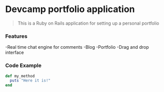 # Devcamp portfolio application

> This is a Ruby on Rails application for setting up a personal portfolio

### Features

-Real time chat engine for comments
-Blog
-Portfolio
-Drag and drop interface

### Code Example

```ruby
def my_method
  puts "Here it is!"
end
```
